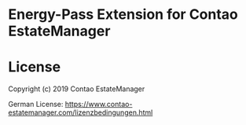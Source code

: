 # Energy-Pass Extension for Contao EstateManager

# License
Copyright (c) 2019 Contao EstateManager

German License: https://www.contao-estatemanager.com/lizenzbedingungen.html
